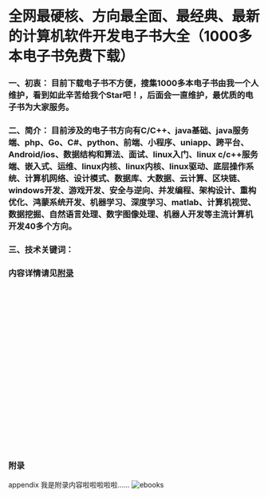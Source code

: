 # 全网最硬核、方向最全面、最经典、最新的计算机软件开发电子书大全（1000多本电子书免费下载）
### 一、初衷： 目前下载电子书不方便，搜集1000多本电子书由我一个人维护，看到如此辛苦给我个**Star**吧！，后面会一直维护，最优质的电子书为大家服务。

### 二、简介： 目前涉及的电子书方向有C/C++、java基础、java服务端、php、Go、C#、python、前端、小程序、uniapp、跨平台、Android/ios、数据结构和算法、面试、linux入门、linux c/c++服务端、嵌入式、运维、linux内核、linux内核、linux驱动、底层操作系统、计算机网络、设计模式、数据库、大数据、云计算、区块链、windows开发、游戏开发、安全与逆向、并发编程、架构设计、重构优化、鸿蒙系统开发、机器学习、深度学习、matlab、计算机视觉、数据挖掘、自然语言处理、数字图像处理、机器人开发等主流计算机开发40多个方向。

### 三、技术关键词：
### 内容详情请见[附录](#appendix)




<br><br><br><br><br><br><br><br><br><br><br><br><br><br><br><br><br><br><br>

### <a id="appendix" >附录</a>






 appendix
我是附录内容啦啦啦啦啦……
![ebooks](https://user-images.githubusercontent.com/14906970/143410747-c7663cba-4441-4561-bfe5-d57322aa2ebe.png)
